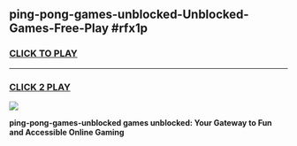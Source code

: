 
## ping-pong-games-unblocked-Unblocked-Games-Free-Play #rfx1p
<h3>
<a href="https://us.freeplayer.one?title=ping-pong-games-unblocked&ref=9M">CLICK TO PLAY</a></h3>
<hr>

<h3>
<a href="https://us.freeplayer.one?title=ping-pong-games-unblocked&ref=9M">CLICK 2 PLAY</a>
  
</h3>

<a href="https://us.freeplayer.one?title=ping-pong-games-unblocked&ref=9M"><img src="https://clearcache.store/games.png"></a>


**ping-pong-games-unblocked games unblocked: Your Gateway to Fun and Accessible Online Gaming**
